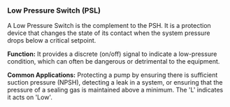 ### Low Pressure Switch (PSL)
A Low Pressure Switch is the complement to the PSH. It is a protection device that changes the state of its contact when the system pressure drops below a critical setpoint.

**Function:** It provides a discrete (on/off) signal to indicate a low-pressure condition, which can often be dangerous or detrimental to the equipment.

**Common Applications:** Protecting a pump by ensuring there is sufficient suction pressure (NPSH), detecting a leak in a system, or ensuring that the pressure of a sealing gas is maintained above a minimum. The 'L' indicates it acts on 'Low'.
